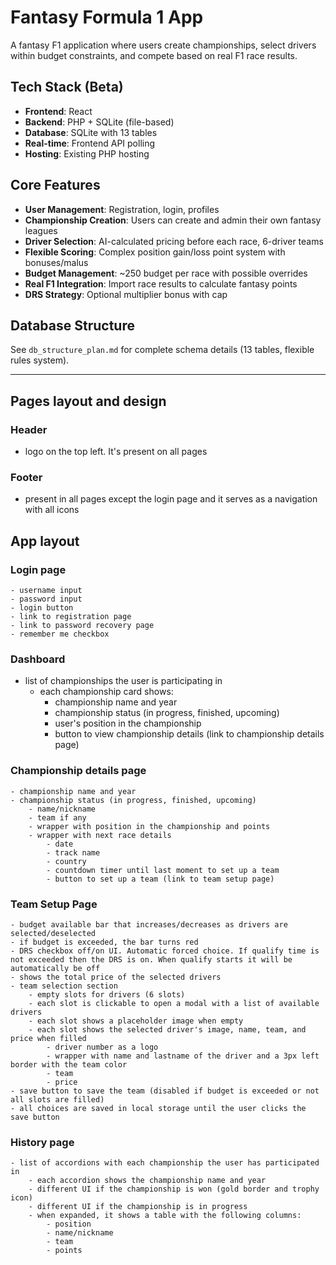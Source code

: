 # Fantasy Formula 1 App

A fantasy F1 application where users create championships, select drivers within budget constraints, and compete based on real F1 race results.

## Tech Stack (Beta)

- **Frontend**: React
- **Backend**: PHP + SQLite (file-based)
- **Database**: SQLite with 13 tables
- **Real-time**: Frontend API polling
- **Hosting**: Existing PHP hosting

## Core Features

- **User Management**: Registration, login, profiles
- **Championship Creation**: Users can create and admin their own fantasy leagues
- **Driver Selection**: AI-calculated pricing before each race, 6-driver teams
- **Flexible Scoring**: Complex position gain/loss point system with bonuses/malus
- **Budget Management**: ~250 budget per race with possible overrides
- **Real F1 Integration**: Import race results to calculate fantasy points
- **DRS Strategy**: Optional multiplier bonus with cap

## Database Structure

See `db_structure_plan.md` for complete schema details (13 tables, flexible rules system).

---

## Pages layout and design

### Header

- logo on the top left. It's present on all pages

### Footer

- present in all pages except the login page and it serves as a navigation with all icons

## App layout

### Login page

    - username input
    - password input
    - login button
    - link to registration page
    - link to password recovery page
    - remember me checkbox

### Dashboard

- list of championships the user is participating in
  - each championship card shows:
    - championship name and year
    - championship status (in progress, finished, upcoming)
    - user's position in the championship
    - button to view championship details (link to championship details page)

### Championship details page

    - championship name and year
    - championship status (in progress, finished, upcoming)
        - name/nickname
        - team if any
        - wrapper with position in the championship and points
        - wrapper with next race details
            - date
            - track name
            - country
            - countdown timer until last moment to set up a team
            - button to set up a team (link to team setup page)

### Team Setup Page

    - budget available bar that increases/decreases as drivers are selected/deselected
    - if budget is exceeded, the bar turns red
    - DRS checkbox off/on UI. Automatic forced choice. If qualify time is not exceeded then the DRS is on. When qualify starts it will be automatically be off
    - shows the total price of the selected drivers
    - team selection section
        - empty slots for drivers (6 slots)
        - each slot is clickable to open a modal with a list of available drivers
        - each slot shows a placeholder image when empty
        - each slot shows the selected driver's image, name, team, and price when filled
            - driver number as a logo
            - wrapper with name and lastname of the driver and a 3px left border with the team color
            - team
            - price
    - save button to save the team (disabled if budget is exceeded or not all slots are filled)
    - all choices are saved in local storage until the user clicks the save button

### History page

    - list of accordions with each championship the user has participated in
        - each accordion shows the championship name and year
        - different UI if the championship is won (gold border and trophy icon)
        - different UI if the championship is in progress
        - when expanded, it shows a table with the following columns:
            - position
            - name/nickname
            - team
            - points
